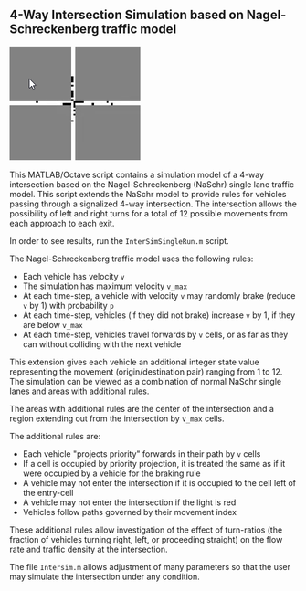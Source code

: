 4-Way Intersection Simulation based on Nagel-Schreckenberg traffic model
------------------------------------------------------------------------

![screenshot](https://github.com/asfarley/NaSchr4Way/raw/master/screenshot.png)

This MATLAB/Octave script contains a simulation model of a 4-way intersection based on the Nagel-Schreckenberg (NaSchr) single lane traffic model. This script extends the NaSchr model to provide rules for vehicles passing through a signalized 4-way intersection. The intersection allows the possibility of left and right turns for a total of 12 possible movements from each approach to each exit. 

In order to see results, run the `InterSimSingleRun.m` script. 

The Nagel-Schreckenberg traffic model uses the following rules:
 * Each vehicle has velocity `v`
 * The simulation has maximum velocity `v_max`
 * At each time-step, a vehicle with velocity `v` may randomly brake (reduce `v` by 1) with probability `p`
 * At each time-step, vehicles (if they did not brake) increase `v` by 1, if they are below `v_max`
 * At each time-step, vehicles travel forwards by `v` cells, or as far as they can without colliding with the next vehicle
 
This extension gives each vehicle an additional integer state value representing the movement (origin/destination pair) ranging from 1 to 12. The simulation can be viewed as a combination of normal NaSchr single lanes and areas with additional rules. 

The areas with additional rules are the center of the intersection and a region extending out from the intersection by `v_max` cells. 

The additional rules are:
 * Each vehicle "projects priority" forwards in their path by `v` cells
 * If a cell is occupied by priority projection, it is treated the same as if it were occupied by a vehicle for the braking rule
 * A vehicle may not enter the intersection if it is occupied to the cell left of the entry-cell
 * A vehicle may not enter the intersection if the light is red
 * Vehicles follow paths governed by their movement index
 
These additional rules allow investigation of the effect of turn-ratios (the fraction of vehicles turning right, left, or proceeding straight) on the flow rate and traffic density at the intersection. 

The file `Intersim.m` allows adjustment of many parameters so that the user may simulate the intersection under any condition. 